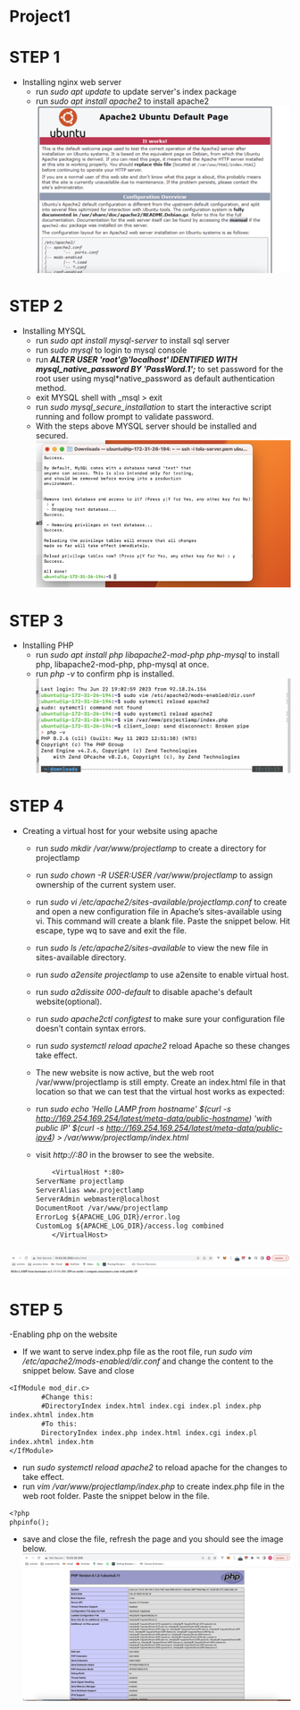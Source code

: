 # Project1

# STEP 1

- Installing nginx web server
  - run _sudo apt update_ to update server's index package
  - run _sudo apt install apache2_ to install apache2
    ![Step 1](step1.png)

# STEP 2

- Installing MYSQL
  - run _sudo apt install mysql-server_ to install sql server
  - run _sudo mysql_ to login to mysql console
  - run **_ALTER USER 'root'@'localhost' IDENTIFIED WITH mysql_native_password BY 'PassWord.1';_** to set password for the root user using mysql\*native_password as default authentication method.
  - exit MYSQL shell with \_msql > exit
  - run _sudo mysql_secure_installation_ to start the interactive script running and follow prompt to validate password.
  - With the steps above MYSQL server should be installed and secured.
    ![Step 2](step2.png)

# STEP 3

- Installing PHP
  - run _sudo apt install php libapache2-mod-php php-mysql_ to install php, libapache2-mod-php, php-mysql at once.
  - run _php -v_ to confirm php is installed.
    ![Step 3](step3.png)

# STEP 4

- Creating a virtual host for your website using apache

  - run _sudo mkdir /var/www/projectlamp_ to create a directory for projectlamp
  - run _sudo chown -R $USER:$USER /var/www/projectlamp_ to assign ownership of the current system user.
  - run _sudo vi /etc/apache2/sites-available/projectlamp.conf_ to create and open a new configuration file in Apache’s sites-available using vi. This command will create a blank file. Paste the snippet below. Hit escape, type wq to save and exit the file.
  - run _sudo ls /etc/apache2/sites-available_ to view the new file in sites-available directory.
  - run _sudo a2ensite projectlamp_ to use a2ensite to enable virtual host.
  - run _sudo a2dissite 000-default_ to disable apache's default website(optional).
  - run _sudo apache2ctl configtest_ to make sure your configuration file doesn’t contain syntax errors.
  - run _sudo systemctl reload apache2_ reload Apache so these changes take effect.
  - The new website is now active, but the web root /var/www/projectlamp is still empty. Create an index.html file in that location so that we can test that the virtual host works as expected:
  - run _sudo echo 'Hello LAMP from hostname' $(curl -s http://169.254.169.254/latest/meta-data/public-hostname) 'with public IP' $(curl -s http://169.254.169.254/latest/meta-data/public-ipv4) > /var/www/projectlamp/index.html_
  - visit _http://<Public-IP-Address>:80_ in the browser to see the website.

    ```
        <VirtualHost *:80>
    ServerName projectlamp
    ServerAlias www.projectlamp
    ServerAdmin webmaster@localhost
    DocumentRoot /var/www/projectlamp
    ErrorLog ${APACHE_LOG_DIR}/error.log
    CustomLog ${APACHE_LOG_DIR}/access.log combined
        </VirtualHost>

    ```

  ```

  ```

![Step 4](step4.png)

# STEP 5

-Enabling php on the website

- If we want to serve index.php file as the root file, run _sudo vim /etc/apache2/mods-enabled/dir.conf_ and change the content to the snippet below. Save and close

```
<IfModule mod_dir.c>
        #Change this:
        #DirectoryIndex index.html index.cgi index.pl index.php index.xhtml index.htm
        #To this:
        DirectoryIndex index.php index.html index.cgi index.pl index.xhtml index.htm
</IfModule>
```

- run _sudo systemctl reload apache2_ to reload apache for the changes to take effect.
- run _vim /var/www/projectlamp/index.php_ to create index.php file in the web root folder. Paste the snippet below in the file.

```
<?php
phpinfo();
```

- save and close the file, refresh the page and you should see the image below.
  ![Step 5](step5.png)
